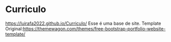 # Curriculo
https://luirafa2022.github.io/Curriculo/ Esse é uma base de site.
Template Original:https://themewagon.com/themes/free-bootstrap-portfolio-website-template/

